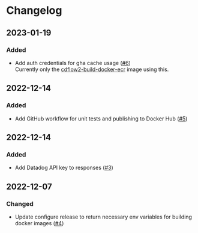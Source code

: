# Changelog

## 2023-01-19

### Added

- Add auth credentials for gha cache usage ([#6](https://github.com/mergermarket/cdflow2-config-aws-simple/pull/6))  
  Currently only the [cdflow2-build-docker-ecr](https://github.com/mergermarket/cdflow2-build-docker-ecr) image using this. 

## 2022-12-14

### Added

- Add GitHub workflow for unit tests and publishing to Docker Hub ([#5](https://github.com/mergermarket/cdflow2-config-aws-simple/pull/5))

## 2022-12-14

### Added

- Add Datadog API key to responses ([#3](https://github.com/mergermarket/cdflow2-config-aws-simple/pull/3))

## 2022-12-07

### Changed

- Update configure release to return necessary env variables for building docker images ([#4](https://github.com/mergermarket/cdflow2-config-aws-simple/pull/4))
